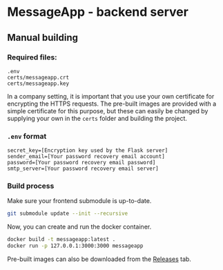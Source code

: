 # MessageApp - backend server

## Manual building

### Required files:
```
.env
certs/messageapp.crt
certs/messageapp.key
```
In a company setting, it is important that you use your own certificate for encrypting the HTTPS requests. The pre-built images are provided with a simple certificate for this purpose, but these can easily be changed by supplying your own in the `certs` folder and building the project.

### `.env` format
```env
secret_key=[Encryption key used by the Flask server]
sender_email=[Your password recovery email account]
password=[Your password recovery email password]
smtp_server=[Your password recovery email server]
```
### Build process
Make sure your frontend submodule is up-to-date.
```bash
git submodule update --init --recursive
```

Now, you can create and run the docker container.
```bash
docker build -t messageapp:latest .
docker run -p 127.0.0.1:3000:3000 messageapp
```

Pre-built images can also be downloaded from the [Releases](https://github.com/NorCz/MessageApp/releases) tab.
